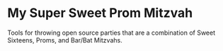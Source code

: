 My Super Sweet Prom Mitzvah
==================================

Tools for throwing open source parties that are a combination of Sweet Sixteens, Proms, and Bar/Bat Mitzvahs.
